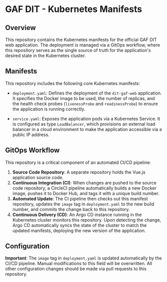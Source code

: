 # GAF DIT - Kubernetes Manifests

## Overview

This repository contains the Kubernetes manifests for the official GAF DIT web application. The deployment is managed via a GitOps workflow, where this repository serves as the single source of truth for the application's desired state in the Kubernetes cluster.

## Manifests

This repository includes the following core Kubernetes manifests:

*   `deployment.yaml`: Defines the deployment of the `dit-gaf-web` application. It specifies the Docker image to be used, the number of replicas, and the health check probes (`livenessProbe` and `readinessProbe`) to ensure the application is running correctly.

*   `service.yaml`: Exposes the application pods via a Kubernetes Service. It is configured as type `LoadBalancer`, which provisions an external load balancer in a cloud environment to make the application accessible via a public IP address.

## GitOps Workflow

This repository is a critical component of an automated CI/CD pipeline:

1.  **Source Code Repository**: A separate repository holds the Vue.js application source code.
2.  **Continuous Integration (CI)**: When changes are pushed to the source code repository, a CircleCI pipeline automatically builds a new Docker image, pushes it to Docker Hub, and tags it with a unique build number.
3.  **Automated Update**: The CI pipeline then checks out this manifest repository, updates the `image` tag in `deployment.yaml` to the new build number, and commits the change back to this repository.
4.  **Continuous Delivery (CD)**: An Argo CD instance running in the Kubernetes cluster monitors this repository. Upon detecting the change, Argo CD automatically syncs the state of the cluster to match the updated manifests, deploying the new version of the application.

## Configuration

**Important**: The `image` tag in `deployment.yaml` is updated automatically by the CI/CD pipeline. Manual modifications to this field will be overwritten. All other configuration changes should be made via pull requests to this repository.
